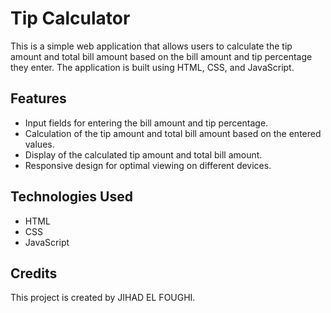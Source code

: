 # Tip Calculator

This is a simple web application that allows users to calculate the tip amount and total bill amount based on the bill amount and tip percentage they enter. The application is built using HTML, CSS, and JavaScript.

## Features

- Input fields for entering the bill amount and tip percentage.
- Calculation of the tip amount and total bill amount based on the entered values.
- Display of the calculated tip amount and total bill amount.
- Responsive design for optimal viewing on different devices.

## Technologies Used

- HTML
- CSS
- JavaScript

## Credits
This project is created by JIHAD EL FOUGHI.
